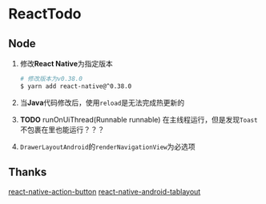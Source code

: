 # ReactTodo

## Node
1. 修改**React Native**为指定版本

    ``` bash
    # 修改版本为v0.38.0
    $ yarn add react-native@^0.38.0
    ```
2. 当**Java**代码修改后，使用`reload`是无法完成热更新的
3. **TODO** runOnUiThread(Runnable runnable) 在主线程运行，但是发现`Toast`不包裹在里也能运行？？？
4. `DrawerLayoutAndroid`的`renderNavigationView`为必选项

## Thanks
[react-native-action-button](https://github.com/mastermoo/react-native-action-button)
[react-native-android-tablayout](https://github.com/AlbertBrand/react-native-android-tablayout)